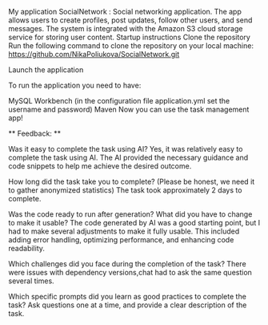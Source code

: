 My application SocialNetwork :
Social networking application. The app allows users to create profiles, post updates, follow other users, 
and send messages. The system is integrated with the Amazon S3 cloud storage service for storing user content.
Startup instructions
Clone the repository Run the following command to clone the repository on your local machine:
https://github.com/NikaPoliukova/SocialNetwork.git

Launch the application

To run the application you need to have:

MySQL Workbench (in the configuration file application.yml set the username and password)
Maven
Now you can use the task management app!

** Feedback: **

Was it easy to complete the task using AI? Yes, it was relatively easy to complete the task using AI. The AI provided the necessary guidance and code snippets to help me achieve the desired outcome.

How long did the task take you to complete? (Please be honest, we need it to gather anonymized statistics) The task took approximately 2 days to complete.

Was the code ready to run after generation? What did you have to change to make it usable? The code generated by AI was a good starting point, but I had to make several adjustments to make it fully usable. This included adding error handling, optimizing performance, and enhancing code readability.

Which challenges did you face during the completion of the task? There were issues with dependency versions,chat had to ask the same question several times.

Which specific prompts did you learn as good practices to complete the task? Ask questions one at a time, and provide a clear description of the task.